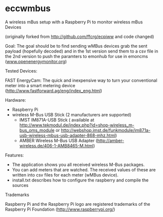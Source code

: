 eccwmbus
========

A wireless mBus setup with a Raspberry Pi to monitor wireless mBus Devices

(originally forked from http://github.com/ffcrg/ecpiww  and code changed)

Goal:
The goal should be to find sending wMBus devices grab the sent payload (hopefully decoded) and
in the 
    1st version send them to a csv file
in the 
    2nd version to push the paramters to emonhub for use in emoncms (www.openenergymonitor.org)

Tested Devices:

FAST EnergyCam: The quick and inexpensive way to turn your conventional meter into a smart metering device 
(http://www.fastforward.ag/eng/index_eng.html)


Hardware:
  - Raspberry Pi
  - wireless M-Bus USB Stick (2 manufacturers are supported)
  	- IMST IM871A-USB Stick ( available at http://www.tekmodul.de/index.php?id=shop-wireless_m-bus_oms_module or http://webshop.imst.de/funkmodule/im871a-usb-wireless-mbus-usb-adapter-868-mhz.html)
  	- AMBER Wireless M-Bus USB Adapter (http://amber-wireless.de/406-1-AMB8465-M.html)
  	
Features:
 - The application shows you all received wireless M-Bus packages. 
 - You can add meters that are watched. The received values of these are written into csv files for each meter (wMBus device).
 - install.txt describes how to configure the raspberry and compile the sources


Trademarks

Raspberry Pi and the Raspberry Pi logo are registered trademarks of the Raspberry Pi Foundation (http://www.raspberrypi.org/)

 



